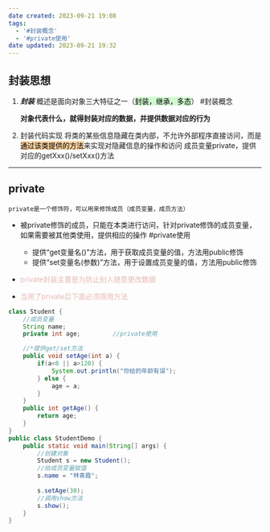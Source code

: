 ```yaml
---
date created: 2023-09-21 19:08
tags:
  - '#封装概念'
  - '#private使用'
date updated: 2023-09-21 19:32
---
```


## 封装思想

1. _**封装**_   概述是面向对象三大特征之一（<mark style="background: #BBFABBA6;">封装，继承，多态</mark>）       #封装概念

   **对象代表什么，就得封装对应的数据，并提供数据对应的行为**

2. 封装代码实现 将类的某些信息隐藏在类内部，不允许外部程序直接访问，而是<mark style="background: #FFB86CA6;">通过该类提供的方法</mark>来实现对隐藏信息的操作和访问 成员变量private，提供对应的getXxx()/setXxx()方法

---

## private

```
private是一个修饰符，可以用来修饰成员（成员变量，成员方法）
```

- 被private修饰的成员，只能在本类进行访问，针对private修饰的成员变量，如果需要被其他类使用，提供相应的操作
  #private使用
  - 提供“get变量名()”方法，用于获取成员变量的值，方法用public修饰
  - 提供“set变量名(参数)”方法，用于设置成员变量的值，方法用public修饰

- <font color="#e5b9b7">private封装主要是为防止别人随意更改数据</font>

- <font color="#e5b9b7">当用了private后下面必须得用方法</font>

```java
class Student {
    //成员变量
    String name;
    private int age;         //private使用

    //*提供get/set方法
    public void setAge(int a) {      
        if(a<0 || a>120) {
            System.out.println("你给的年龄有误");
        } else {
            age = a;
        }
    }
    public int getAge() {
        return age;
    }
}
public class StudentDemo {
    public static void main(String[] args) {
        //创建对象
        Student s = new Student();
        //给成员变量赋值
        s.name = "林青霞";
        
        s.setAge(30);
        //调用show方法
        s.show();
    }
}
```

